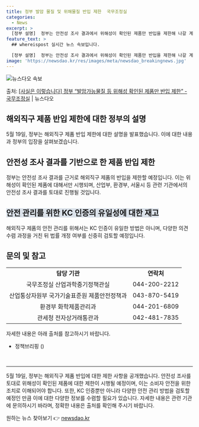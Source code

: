 ```yaml
---
title: 정부 발암 물질 및 위해물질 반입 제한  국무조정실
categories:
  - News
excerpt: >
  [정부 설명]  정부는 안전성 조사 결과에서 위해성이 확인된 제품만 반입을 제한해 나갈 계획입니다. ㅇ 6월…
feature_text: >
  ## whereispost 실시간 뉴스 속보입니다.

  [정부 설명]  정부는 안전성 조사 결과에서 위해성이 확인된 제품만 반입을 제한해 나갈 계획입니다. ㅇ 6월…
image: 'https://newsdao.kr/res/images/meta/newsdao_breakingnews.jpg'
---
```


![뉴스다오 속보](https://newsdao.kr/res/images/meta/newsdao_breakingnews.jpg)

<p>출처: <a href="https://newsdao.kr/3857" rel="dofollow">[사실은 이렇습니다] 정부 “발암가능물질 등 위해성 확인된 제품만 반입 제한” - 국무조정실</a> | 뉴스다오</p>

<h2 data-ke-size="size26">해외직구 제품 반입 제한에 대한 정부의 설명</h2>
<p data-ke-size="size16">5월 19일, 정부는 해외직구 제품 반입 제한에 대한 설명을 발표했습니다. 이에 대한 내용과 정부의 입장을 살펴보겠습니다.</p>

<h2><b>안전성 조사 결과를 기반으로 한 제품 반입 제한</b></h2>
<p data-ke-size="size16">정부는 안전성 조사 결과를 근거로 해외직구 제품의 반입을 제한할 예정입니다. 이는 위해성이 확인된 제품에 대해서만 시행되며, 산업부, 환경부, 서울시 등 관련 기관에서의 안전성 조사 결과를 토대로 진행될 것입니다.</p>

<h2><span style="background-color: #21538527;"><b>안전 관리를 위한 KC 인증의 유일성에 대한 재고</b></span></h2>
<p data-ke-size="size16">해외직구 제품의 안전 관리를 위해서는 KC 인증이 유일한 방법은 아니며, 다양한 의견 수렴 과정을 거친 뒤 법률 개정 여부를 신중히 검토할 예정입니다.</p>

<h2><b>문의 및 참고</b></h2>
<table>
  <tr>
    <td style="text-align: center; height: 17px;"><b>담당 기관</b></td>
    <td style="text-align: center; height: 17px;"><b>연락처</b></td>
  </tr>
  <tr>
    <td style="text-align: center; height: 17px;">국무조정실 산업과학중기정책관실</td>
    <td style="text-align: center; height: 17px;">044-200-2212</td>
  </tr>
  <tr>
    <td style="text-align: center; height: 17px;">산업통상자원부 국가기술표준원 제품안전정책과</td>
    <td style="text-align: center; height: 17px;">043-870-5419</td>
  </tr>
  <tr>
    <td style="text-align: center; height: 17px;">환경부 화학제품관리과</td>
    <td style="text-align: center; height: 17px;">044-201-6809</td>
  </tr>
  <tr>
    <td style="text-align: center; height: 17px;">관세청 전자상거래통관과</td>
    <td style="text-align: center; height: 17px;">042-481-7835</td>
  </tr>
</table>
<p data-ke-size="size16">자세한 내용은 아래 출처를 참고하시기 바랍니다.</p>
<ul>
  <li>정책브리핑 ()</li>
</ul>
<p data-ke-size="size16">&nbsp;</p>
<hr>

<p data-ke-size="size16">5월 19일, 정부는 해외직구 제품 반입에 대한 제한 사항을 공개했습니다. 안전성 조사를 토대로 위해성이 확인된 제품에 대한 제한이 시행될 예정이며, 이는 소비자 안전을 위한 조치로 이해되어야 합니다. 또한, KC 인증뿐만 아니라 다양한 안전 관리 방법을 검토할 예정인 만큼 이에 대한 다양한 정보를 수렴할 필요가 있습니다. 자세한 내용은 관련 기관에 문의하시기 바라며, 정확한 내용은 출처를 확인해 주시기 바랍니다.</p> 

원하는 뉴스 찾아보기 👉 <a href="https://newsdao.kr" rel="dofollow">newsdao.kr</a>


